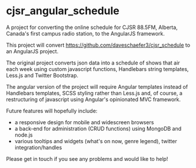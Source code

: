 cjsr_angular_schedule
=====================

A project for converting the online schedule for CJSR 88.5FM, Alberta, Canada's first campus radio station, to the AngularJS framework.

This project will convert https://github.com/daveschaefer3/cjsr_schedule to an AngularJS project.

The original project converts json data into a schedule of shows that air each week using custom javascript functions, Handlebars string templates, Less.js and Twitter Bootstrap.

The angular version of the project will require Angular templates instead of Handlebars templates, SCSS styling rather than Less.js and, of course, a restructuring of javascript using Angular's opinionated MVC framework.

Future features will hopefully include:

 - a responsive design for mobile and widescreen browsers
 - a back-end for administration (CRUD functions) using MongoDB and node.js
 - various tooltips and widgets (what's on now, genre legend), twitter integration/handles

Please get in touch if you see any problems and would like to help!
